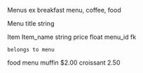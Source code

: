 Menus
ex breakfast menu, coffee, food

Menu
title string

Item
    Item_name string 
    price float
    menu_id fk 

    belongs to menu


food menu 
    muffin $2.00
    croissant 2.50
    

